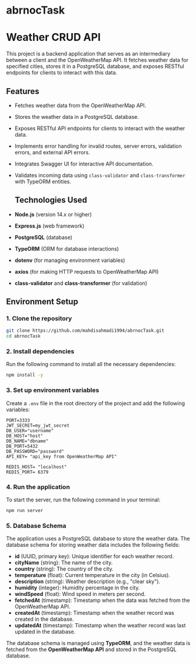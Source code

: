 # abrnocTask

# Weather CRUD API
This project is a backend application that serves as an intermediary between a client and the OpenWeatherMap API. It fetches weather data for specified cities, stores it in a PostgreSQL database, and exposes RESTful endpoints for clients to interact with this data.

## Features

- Fetches weather data from the OpenWeatherMap API.
- Stores the weather data in a PostgreSQL database.
- Exposes RESTful API endpoints for clients to interact with the weather data.
- Implements error handling for invalid routes, server errors, validation errors, and external API errors.
- Integrates Swagger UI for interactive API documentation.
- Validates incoming data using `class-validator` and `class-transformer` with TypeORM entities.

  ## Technologies Used

- **Node.js** (version 14.x or higher)
- **Express.js** (web framework)
- **PostgreSQL** (database)
- **TypeORM** (ORM for database interactions)
- **dotenv** (for managing environment variables)
- **axios** (for making HTTP requests to OpenWeatherMap API)
- **class-validator** and **class-transformer** (for validation)

## Environment Setup

### 1. Clone the repository

```bash
git clone https://github.com/mahdisahmadi1994/abrnocTask.git
cd abrnocTask
```
### 2. Install dependencies

Run the following command to install all the necessary dependencies:

```bash
npm install -y
```

### 3. Set up environment variables

Create a `.env` file in the root directory of the project and add the following variables:

```env
PORT=3333
JWT_SECRET=my_jwt_secret
DB_USER="username"
DB_HOST="host"
DB_NAME="dbname"
DB_PORT=5432
DB_PASSWORD="password"
API_KEY= "api_key from OpenWeatherMap API"

REDIS_HOST= "localhost"
REDIS_PORT= 6379
```
### 4. Run the application

To start the server, run the following command in your terminal:

```bash
npm run server
```
### 5. Database Schema

The application uses a PostgreSQL database to store the weather data. The database schema for storing weather data includes the following fields:

- **id** (UUID, primary key): Unique identifier for each weather record.
- **cityName** (string): The name of the city.
- **country** (string): The country of the city.
- **temperature** (float): Current temperature in the city (in Celsius).
- **description** (string): Weather description (e.g., "clear sky").
- **humidity** (integer): Humidity percentage in the city.
- **windSpeed** (float): Wind speed in meters per second.
- **fetchedAt** (timestamp): Timestamp when the data was fetched from the OpenWeatherMap API.
- **createdAt** (timestamp): Timestamp when the weather record was created in the database.
- **updatedAt** (timestamp): Timestamp when the weather record was last updated in the database.

The database schema is managed using **TypeORM**, and the weather data is fetched from the **OpenWeatherMap API** and stored in the PostgreSQL database.
